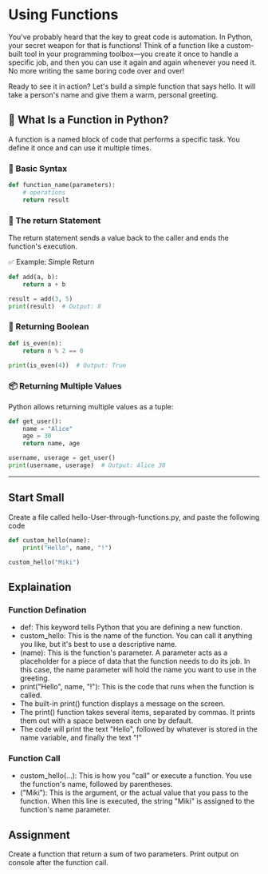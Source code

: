# Using Functions

You've probably heard that the key to great code is automation. In Python, your secret weapon for that is functions! Think of a function like a custom-built tool in your programming toolbox—you create it once to handle a specific job, and then you can use it again and again whenever you need it. No more writing the same boring code over and over!

Ready to see it in action? Let's build a simple function that says hello. It will take a person's name and give them a warm, personal greeting.


## 🧠 What Is a Function in Python?
A function is a named block of code that performs a specific task. You define it once and can use it multiple times.

### 🔹 Basic Syntax
~~~python
def function_name(parameters):
    # operations
    return result
~~~

### 🔁 The return Statement
The return statement sends a value back to the caller and ends the function's execution.

✅ Example: Simple Return
~~~python
def add(a, b):
    return a + b

result = add(3, 5)
print(result)  # Output: 8
~~~

### 🧪 Returning Boolean
~~~python
def is_even(n):
    return n % 2 == 0

print(is_even(4))  # Output: True
~~~

### 📦 Returning Multiple Values
Python allows returning multiple values as a tuple:

~~~python
def get_user():
    name = "Alice"
    age = 30
    return name, age

username, userage = get_user()
print(username, userage)  # Output: Alice 30
~~~

---

## Start Small

Create a file called hello-User-through-functions.py, and paste the following code
~~~python
def custom_hello(name):
    print("Hello", name, "!")

custom_hello("Miki")
~~~

## Explaination

### Function Defination
* def: This keyword tells Python that you are defining a new function.
* custom_hello: This is the name of the function. You can call it anything you like, but it's best to use a descriptive name.
* (name): This is the function's parameter. A parameter acts as a placeholder for a piece of data that the function needs to do its job. In this case, the name parameter will hold the name you want to use in the greeting.
* print("Hello", name, "!"): This is the code that runs when the function is called.
* The built-in print() function displays a message on the screen.
* The print() function takes several items, separated by commas. It prints them out with a space between each one by default.
* The code will print the text "Hello", followed by whatever is stored in the name variable, and finally the text "!"

### Function Call

- custom_hello(...): This is how you "call" or execute a function. You use the function's name, followed by parentheses.
- ("Miki"): This is the argument, or the actual value that you pass to the function. When this line is executed, the string "Miki" is assigned to the function's name parameter.


## Assignment

Create a function that return a sum of two parameters.
Print output on console after the function call.